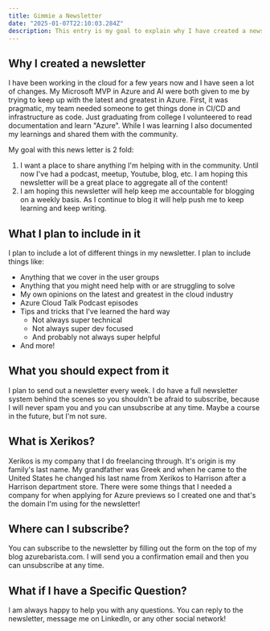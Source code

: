 ```yaml
---
title: Gimmie a Newsletter
date: "2025-01-07T22:10:03.284Z"
description: This entry is my goal to explain why I have created a newsletter, what I plan to include in it, and what you should expect from it!
---
```


## Why I created a newsletter

I have been working in the cloud for a few years now and I have seen a lot of changes. My Microsoft MVP in Azure and AI were both given to me by trying to keep up with the latest and greatest in Azure. First, it was pragmatic, my team needed someone to get things done in CI/CD and infrastructure as code. Just graduating from college I volunteered to read documentation and learn "Azure". While I was learning I also documented my learnings and shared them with the community. 

My goal with this news letter is 2 fold:
1. I want a place to share anything I'm helping with in the community. Until now I've had a podcast, meetup, Youtube, blog, etc. I am hoping this newsletter will be a great place to aggregate all of the content! 
2. I am hoping this newsletter will help keep me accountable for blogging on a weekly basis. As I continue to blog it will help push me to keep learning and keep writing. 

## What I plan to include in it

I plan to include a lot of different things in my newsletter. I plan to include things like:

- Anything that we cover in the user groups
- Anything that you might need help with or are struggling to solve
- My own opinions on the latest and greatest in the cloud industry
- Azure Cloud Talk Podcast episodes
- Tips and tricks that I've learned the hard way
  - Not always super technical
  - Not always super dev focused
  - And probably not always super helpful
- And more!

## What you should expect from it

I plan to send out a newsletter every week. I do have a full newsletter system behind the scenes so you shouldn't be afraid to subscribe, because I will never spam you and you can unsubscribe at any time. Maybe a course in the future, but I'm not sure.

## What is Xerikos? 
Xerikos is my company that I do freelancing through. It's origin is my family's last name. My grandfather was Greek and when he came to the United States he changed his last name from Xerikos to Harrison after a Harrison department store. There were some things that I needed a company for when applying for Azure previews so I created one and that's the domain I'm using for the newsletter! 

## Where can I subscribe? 
You can subscribe to the newsletter by filling out the form on the top of my blog azurebarista.com. I will send you a confirmation email and then you can unsubscribe at any time. 

## What if I have a Specific Question?
I am always happy to help you with any questions. You can reply to the newsletter, message me on LinkedIn, or any other social network! 